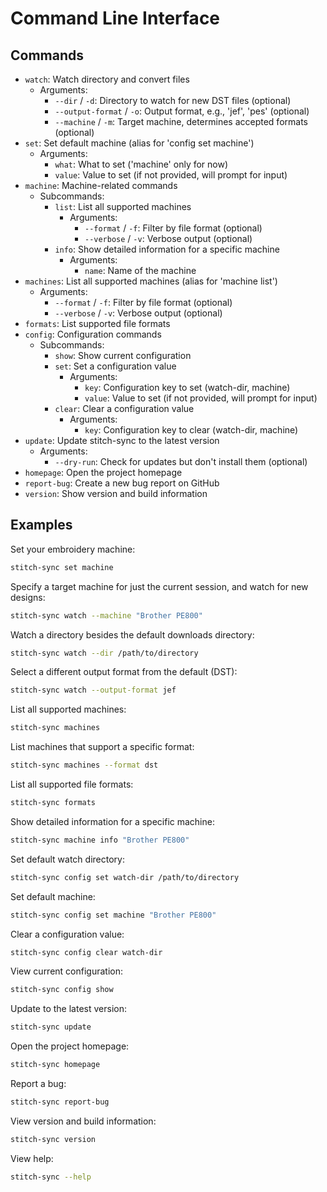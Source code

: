 # Command Line Interface

## Commands

- `watch`: Watch directory and convert files
  - Arguments:
    - `--dir` / `-d`: Directory to watch for new DST files (optional)
    - `--output-format` / `-o`: Output format, e.g., 'jef', 'pes' (optional)
    - `--machine` / `-m`: Target machine, determines accepted formats (optional)
- `set`: Set default machine (alias for 'config set machine')
  - Arguments:
    - `what`: What to set ('machine' only for now)
    - `value`: Value to set (if not provided, will prompt for input)
- `machine`: Machine-related commands
  - Subcommands:
    - `list`: List all supported machines
      - Arguments:
        - `--format` / `-f`: Filter by file format (optional)
        - `--verbose` / `-v`: Verbose output (optional)
    - `info`: Show detailed information for a specific machine
      - Arguments:
        - `name`: Name of the machine
- `machines`: List all supported machines (alias for 'machine list')
  - Arguments:
    - `--format` / `-f`: Filter by file format (optional)
    - `--verbose` / `-v`: Verbose output (optional)
- `formats`: List supported file formats
- `config`: Configuration commands
  - Subcommands:
    - `show`: Show current configuration
    - `set`: Set a configuration value
      - Arguments:
        - `key`: Configuration key to set (watch-dir, machine)
        - `value`: Value to set (if not provided, will prompt for input)
    - `clear`: Clear a configuration value
      - Arguments:
        - `key`: Configuration key to clear (watch-dir, machine)
- `update`: Update stitch-sync to the latest version
  - Arguments:
    - `--dry-run`: Check for updates but don't install them (optional)
- `homepage`: Open the project homepage
- `report-bug`: Create a new bug report on GitHub
- `version`: Show version and build information

## Examples

Set your embroidery machine:
```bash
stitch-sync set machine
```

Specify a target machine for just the current session, and watch for new designs:
```bash
stitch-sync watch --machine "Brother PE800"
```

Watch a directory besides the default downloads directory:
```bash
stitch-sync watch --dir /path/to/directory
```

Select a different output format from the default (DST):
```bash
stitch-sync watch --output-format jef
```

List all supported machines:
```bash
stitch-sync machines
```

List machines that support a specific format:
```bash
stitch-sync machines --format dst
```

List all supported file formats:
```bash
stitch-sync formats
```

Show detailed information for a specific machine:
```bash
stitch-sync machine info "Brother PE800"
```

Set default watch directory:
```bash
stitch-sync config set watch-dir /path/to/directory
```

Set default machine:
```bash
stitch-sync config set machine "Brother PE800"
```

Clear a configuration value:
```bash
stitch-sync config clear watch-dir
```

View current configuration:
```bash
stitch-sync config show
```

Update to the latest version:
```bash
stitch-sync update
```

Open the project homepage:
```bash
stitch-sync homepage
```

Report a bug:
```bash
stitch-sync report-bug
```

View version and build information:
```bash
stitch-sync version
```

View help:
```bash
stitch-sync --help
```
